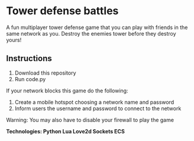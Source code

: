 # Tower defense battles

A fun multiplayer tower defense game that you can play with friends in the same network as you. Destroy the enemies tower before they destroy yours!

## Instructions 
1. Download this repository
2. Run code.py

If your network blocks this game do the following:

1. Create a mobile hotspot choosing a network name and password
2. Inform users the username and password to connect to the network

Warning: You may also have to disable your firewall to play the game

**Technologies: Python Lua Love2d Sockets ECS**
